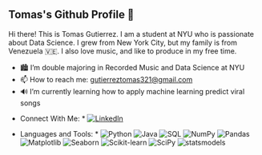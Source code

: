 ## Tomas's Github Profile 👋

<!--
**tom4sg/tom4sg** is a ✨ _special_ ✨ repository because its `README.md` (this file) appears on your GitHub profile.
-->
Hi there! This is Tomas Gutierrez. I am a student at NYU who is passionate about Data Science. I grew from New York City, but my family is from Venezuela 🇻🇪. I also love music, and like to produce in my free time. 

- 🏙️ I’m double majoring in Recorded Music and Data Science at NYU
- 📫 How to reach me: gutierreztomas321@gmail.com
- 🔊 I’m currently learning how to apply machine learning predict viral songs

* Connect With Me: *
[![LinkedIn](https://img.shields.io/badge/LinkedIn-0077B5?style=flat&logo=linkedin&logoColor=white)](https://www.linkedin.com/in/tomeg/)

* Languages and Tools: *
![Python](https://img.shields.io/badge/Python-3776AB?style=flat-square&logo=python&logoColor=white)
![Java](https://img.shields.io/badge/Java-007396?style=flat-square&logo=java&logoColor=white)
![SQL](https://img.shields.io/badge/SQL-4479A1?style=flat-square&logo=postgresql&logoColor=white)
![NumPy](https://img.shields.io/badge/NumPy-013243?style=flat-square&logo=numpy&logoColor=white)
![Pandas](https://img.shields.io/badge/Pandas-150458?style=flat-square&logo=pandas&logoColor=white)
![Matplotlib](https://img.shields.io/badge/Matplotlib-263238?style=flat-square&logoColor=white)
![Seaborn](https://img.shields.io/badge/Seaborn-263238?style=flat-square&logoColor=white)
![Scikit-learn](https://img.shields.io/badge/Scikit_learn-F7931E?style=flat-square&logo=scikit-learn&logoColor=white)
![SciPy](https://img.shields.io/badge/SciPy-8CAAE6?style=flat-square&logo=scipy&logoColor=white)
![statsmodels](https://img.shields.io/badge/statsmodels-CA4245?style=flat-square&logoColor=white)


